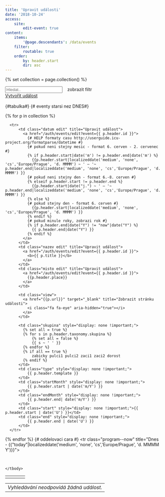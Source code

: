 ```yaml
---
title: 'Upravit události'
date: '2018-10-24'
access:
    site:
        edit-event: true
content:
    items:
        '@page.descendants': /data/events
    filter:
        routable: true
    order:
        by: header.start
        dir: asc
---
```


{% set collection = page.collection() %}
<div id="program" >
<div class="row">
  <div class="col">
    <input type="text" style="display:inline" class="search" placeholder="Hledat.." />&nbsp;
    <a class="button" id="reset_btn"><i class="fa fa-refresh" aria-hidden="true"></i></a>&nbsp;
    <a class="button special" id="filter_btn">zobrazit filtr</a>
  </div>
  <div class="col-auto">
    <a class="button" href="/auth/events/edit?event=new">Vytvořit událost</a>
  </div>
</div>
<br>
<div id="filter_program" class="row" style="display: none">
  <div class="col-sm-6 col-md-3">
    <fieldset>
    <label>Typ události</label>
    <input class="filter-all" type="radio" value="all" name="type" id="type-all" checked />
    <label for="type-all" style="display:none;">Vše</label>
    <input class="filter" type="radio" value="trenink" name="type" id="type-T" />
    <label for="type-T">Trénink</label>
    <input class="filter" type="radio" value="zavod" name="type" id="type-Z" />
    <label for="type-Z">Závod</label>
    <input class="filter" type="radio" value="soustredeni" name="type" id="type-S" />
    <label for="type-S">Soustředění</label>
    </fieldset>
  </div>
  <div class="col-md-6">
    <fieldset>
    <label>Skupina</label>
	<div class="row">
		<div class="col-md-6">
			<input class="filter-all" type="radio" value="all" name="skupina" id="skupina-all" checked />
			<label for="skupina-all" style="display:none;">Vše</label>
			<input class="filter" type="radio" value="zabicky" name="skupina" id="skupina-zabicky" />
			<label for="skupina-zabicky">Žabičky</label>
			<br>
			<input class="filter" type="radio" value="pulci1" name="skupina" id="skupina-pulci1" />
			<label for="skupina-pulci1">Pulci 1</label>
			<br>
			<input class="filter" type="radio" value="pulci2" name="skupina" id="skupina-pulci2" />
			<label for="skupina-pulci2">Pulci 2</label>
			<br>
		</div>
		<div class="col-md-6">
			<input class="filter" type="radio" value="dorost" name="skupina" id="skupina-dorost" />
			<label for="skupina-dorost">Dorost+</label>
      <br>
			<input class="filter" type="radio" value="zaci1" name="skupina" id="skupina-zaci1" />
			<label for="skupina-zaci1">Žáci 1</label>
			<br>
			<input class="filter" type="radio" value="zaci2" name="skupina" id="skupina-zaci2" />
			<label for="skupina-zaci2">Žáci 2</label>
		</div>	
	<div>
	</fieldset>
  </div>
  <div class="col-sm-6 col-md-3" >
    <fieldset>
    <label>Filtr data</label>
    <button data-toggle="datepicker" type="button" style="height: 2.75em;font-size: 1em;line-height: 2.9em;color:inherit !important; box-shadow:none;"><i class="fa fa-calendar" aria-hidden="true"></i>&nbsp;&nbsp;nyní</button>
    <br>
    <input id="include-older" type="checkbox"/>
    <label for="include-older">zobrazit již uplynulé</label>
    </fieldset>
  </div>
 </div>
{#tabulka#}
  <table>
  <tbody class="list">
    {# eventy starsi nez DNES#}
    
  {% for p in collection %}
  
      <tr>
          <td class="datum edit" title="Upravit událost">
            <a href="/auth/events/edit?event={{ p.header.id }}">
              {# HELP formaty casu http://userguide.icu-project.org/formatparse/datetime #}
              {# pokud neni stejny mesic - format 6. cerven - 2. cervenec #}
              {% if p.header.start|date('m') != p.header.end|date('m') %}
                {{p.header.start|localizeddate('medium', 'none', 'cs','Europe/Prague', 'd. MMMM') ~ ' — '~ p.header.end|localizeddate('medium', 'none', 'cs','Europe/Prague', 'd. MMMM') }}
              {# pokud neni stejny den - format 6.-8. cerven #}
              {% elseif p.header.start != p.header.end %}
                {{p.header.start|date("j.") ~ ' — '~ p.header.end|localizeddate('medium', 'none', 'cs','Europe/Prague', 'd. MMMM') }}
              {% else %}
              {# pokud stejny den - format 6. cerven #}
                {{p.header.start|localizeddate('medium', 'none', 'cs','Europe/Prague', 'd. MMMM') }}
              {% endif %}
              {# pokud minule roky, zobrazi rok #}
              {% if p.header.end|date("Y") != "now"|date("Y") %}
                {{ p.header.end|date("Y") }}
              {% endif %}
            </a>
          </td>
          <td class="nazev edit" title="Upravit událost">
            <a href="/auth/events/edit?event={{ p.header.id }}">
              <b>{{ p.title }}</b>
            </a>
          </td>
          <td class="misto edit" title="Upravit událost">
            <a href="/auth/events/edit?event={{ p.header.id }}">
              {{p.header.place}}
            </a>
          </td>
          
          <td class="view">
            <a href="{{p.url}}" target="_blank" title="Zobrazit stránku události">
              <i class="fa fa-eye" aria-hidden="true"></i>
            </a>
          </td>

          <td class="skupina" style="display: none !important;"> 
            {% set all = true %}
            {% for s in p.header.taxonomy.skupina %} 
                {% set all = false %}
                {{ s ~ ' ' }} 
            {% endfor %}
            {% if all == true %}
                zabicky pulci1 pulci2 zaci1 zaci2 dorost
            {% endif %}
          </td>
          <td class="type" style="display: none !important;"> 
              {{ p.header.template }}
          </td>
          <td class="startMonth" style="display: none !important;"> 
              {{ p.header.start | date('m/Y') }}
          </td>     
          <td class="endMonth" style="display: none !important;"> 
              {{ p.header.end| date('m/Y') }}
          </td>
          <td class="start" style="display: none !important;">{{ p.header.start | date('U') }}</td>
          <td class="end" style="display: none !important;"> 
              {{ p.header.end | date('U') }}
          </td>
      </tr>
  {% endfor %}
  {# oddelovaci cara #}
    <tr class="program--now" title="Dnes - {{"today"|localizeddate('medium', 'none', 'cs','Europe/Prague', 'd. MMMM Y')}}">
          <td class="datum"></td>
          <td class="nazev"></td>
          <td class="misto"></td>
          <td class="edit"></td>
          <td class="skupina" style="display: none !important;"></td>
          <td class="type" style="display: none !important;"></td>
          <td class="startMonth" style="display: none !important;">{{ "now"| date('m/Y') }}</td>     
          <td class="endMonth" style="display: none !important;">{{ "now"| date('m/Y') }}</td>
          <td class="start" style="display: none !important;">{{ "now"|date("U") }}</td>
          <td class="end" style="display: none !important;">{{ "now"|date("U") }}</td>
      </tr>

    </tbody>
   </table>
   <ul class="pagination"></ul>
</div>

<table class="no-result">
<tr><td><em>Vyhledávání neodpovídá žádná událost.</em></td></tr>
</table>


<script>
 window.addEventListener('DOMContentLoaded', function () {
   
  // links hover background
  $(".edit").hover( 
    function () { $(this).parent().find("td:not(.view)").addClass('backgroundAccent') },     
    function () { $(this).parent().find("td:not(:last-child)").removeClass('backgroundAccent') }
  );

  // show/hide filter
  var filter_div = document.getElementById('filter_program');
  $('#filter_btn').click( function(){
    if (filter_div.style.display === "none") {
      filter_div.style.display = "flex";
      this.innerHTML = "schovat filtr";
    } else {
      filter_div.style.display = "none";
      this.innerHTML = "zobrazit filtr";
    }
  });

  // datepicker
  var $datepicker = $('[data-toggle="datepicker"]'),
    bnt_text = $datepicker.html();
    now = Math.floor(Date.now() / 1000);
  $datepicker.datepicker({
      language: 'cs-CZ',
      format: 'mm/yyyy',
      trigger: $datepicker
    });

	var options = {
    valueNames: [ 'datum', 'nazev', 'misto', 'skupina', 'type', 'startMonth', 'endMonth', 'start', 'end' ],
    page: 9,
    pagination: true
	};

  // list.js
  var userList = new List('program', options);
  
  function showCurrent(item) {
    if (item.values().start >= now || item.values().end > (now - 5*3600*24)) {
      return true;
    }
    return false;
  } 

  function resetList(){
  	userList.search();
    userList.sort('start', { order: "asc" });
  	userList.filter(showCurrent); 
  	$(".filter-all").prop('checked', true);
  	$('.filter').prop('checked', false);
    $('.search').val('');
    $datepicker.html(bnt_text);
    $("#include-older").prop("checked", false);
  	//console.log('Reset Successfully!');
  };

  function updateList(){
    var values_skupina = $("input[name=skupina]:checked").val();
  	var values_type = $("input[name=type]:checked").val();
    var value_datepicker = $datepicker.datepicker('getDate', true);
    var include_old = $("#include-older").prop("checked");
  	//console.log(values_skupina, values_type);

  	userList.filter(function (item) {
  		var skupinaFilter = false;
      var typeFilter = false;
      var dateFilter = false;

  		if(values_skupina == "all")
  		{
  			skupinaFilter = true;
  		} else {
  			skupinaFilter = item.values().skupina.indexOf(values_skupina) >= 0;
      }
      
  		if(values_type == "all")
  		{
  			typeFilter = true;
  		} else {
  			typeFilter = item.values().type.indexOf(values_type) >= 0;
      }

      if($datepicker.html() != bnt_text) {
        dateFilter = item.values().startMonth.indexOf(value_datepicker) >= 0 || item.values().endMonth.indexOf(value_datepicker) >= 0;
      } else if(include_old) {
        dateFilter = true;
      } else {
        dateFilter = showCurrent(item);
      }

      if (item.elm.className == "program--now" && dateFilter) {
        return true;
      }
  		return typeFilter && skupinaFilter && dateFilter;
  	});
  	userList.update();
  };
  
  
  //updateList();
    $("input[name=skupina]").change(updateList);
    $('input[name=type]').change(updateList);
    $("#include-older").change(updateList);
    $datepicker.on('pick.datepicker', updateList);

/* pokud neni zaznam zobrazi hlasku*/
  	userList.on('updated', function (list) {
        if (list.matchingItems.length > 0) {
          $('.no-result').hide()
        } else {
          $('.no-result').show()
        } 
    });

    
  
  resetList();
	$("#reset_btn").click(resetList);
	

}, false); // onload  
</script>
